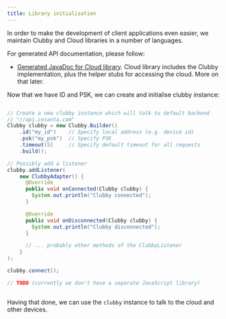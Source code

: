 ```yaml
---
title: Library initialisation
---
```


In order to make the development of client applications even easier, we maintain
Clubby and Cloud libraries in a number of languages.

For generated API documentation, please follow:

- [Generated JavaDoc for Cloud library](/cloud_java/latest). Cloud library
  includes the Clubby implementation, plus the helper stubs for accessing the
  cloud. More on that later.

Now that we have ID and PSK, we can create and initialise clubby instance:

```cs_examples_begin
```

```java
// Create a new clubby instance which will talk to default backend
// "//api.cesanta.com"
Clubby clubby = new Clubby.Builder()
    .id("my_id")    // Specify local address (e.g. device id)
    .psk("my_psk")  // Specify PSK
    .timeout(5)     // Specify default timeout for all requests
    .build();

// Possibly add a listener
clubby.addListener(
    new ClubbyAdapter() {
      @Override
      public void onConnected(Clubby clubby) {
        System.out.println("Clubby connected");
      }

      @Override
      public void onDisconnected(Clubby clubby) {
        System.out.println("Clubby disconnected");
      }

      // ... probably other methods of the ClubbyListener
    }
);

clubby.connect();
```

```javascript
// TODO (currently we don't have a separate JavaScript library)
```

```cs_examples_end
```

Having that done, we can use the `clubby` instance to talk to the cloud and other
devices.
